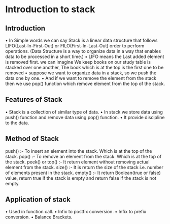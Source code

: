 # Introduction to stack

## Introduction

• In Simple words we can say Stack is a linear data structure that follows LIFO(Last-In-First-Out) or FILO(First-In-Last-Out) order to perform operations.
(Data Structure is a way to organize data in a way that enables data to be processed in a short time.)
• LIFO means the Last added element is removed first.
we can imagine We keep books on our study table is stacked over one another, The book which is at the top is the first one to be removed
• suppose we want to organize data in a stack, so we push the data one by one.
• And if we want to remove the element from the stack then we use pop() function which remove element from the top of the stack.

## Features of Stack

• Stack is a collection of similar type of data.
• In stack we store data using push() function and remove data using pop() function.
• It provide discipline to the data.

## Method of Stack

push() :- To insert an element into the stack. Which is at the top of the stack.
pop() :- To remove an element from the stack. Which is at the top of the stack.
peek() or top() :- It return element without removing actual element from the stack.
size() :- It is return the size of the stack i.e. number of elements present in the stack.
empty() :- It return Boolean(true or false) value, return true if the stack is empty and return false if the stack is not empty.

## Application of stack

• Used in function call.
• Infix to postfix conversion.
• Infix to prefix conversion.
• Balance Brackets.
